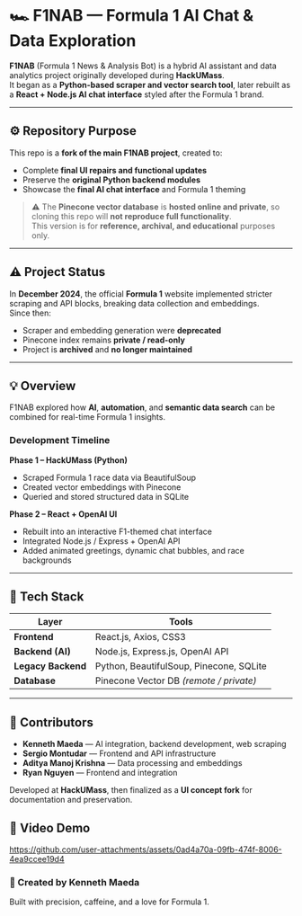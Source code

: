 # 🏎️ F1NAB — Formula 1 AI Chat & Data Exploration

**F1NAB** (Formula 1 News & Analysis Bot) is a hybrid AI assistant and data analytics project originally developed during **HackUMass**.  
It began as a **Python-based scraper and vector search tool**, later rebuilt as a **React + Node.js AI chat interface** styled after the Formula 1 brand.

---

## ⚙️ Repository Purpose

This repo is a **fork of the main F1NAB project**, created to:
- Complete **final UI repairs and functional updates**
- Preserve the **original Python backend modules**
- Showcase the **final AI chat interface** and Formula 1 theming  

> ⚠️ The **Pinecone vector database** is **hosted online and private**, so cloning this repo will **not reproduce full functionality**.  
This version is for **reference, archival, and educational** purposes only.

---

## ⚠️ Project Status

In **December 2024**, the official **Formula 1** website implemented stricter scraping and API blocks, breaking data collection and embeddings.  
Since then:
- Scraper and embedding generation were **deprecated**
- Pinecone index remains **private / read-only**
- Project is **archived** and **no longer maintained**

---

## 💡 Overview

F1NAB explored how **AI**, **automation**, and **semantic data search** can be combined for real-time Formula 1 insights.

### Development Timeline
**Phase 1 – HackUMass (Python)**
- Scraped Formula 1 race data via BeautifulSoup  
- Created vector embeddings with Pinecone  
- Queried and stored structured data in SQLite  

**Phase 2 – React + OpenAI UI**
- Rebuilt into an interactive F1-themed chat interface  
- Integrated Node.js / Express + OpenAI API  
- Added animated greetings, dynamic chat bubbles, and race backgrounds  

---

## 🧩 Tech Stack

| Layer | Tools |
|-------|-------|
| **Frontend** | React.js, Axios, CSS3 |
| **Backend (AI)** | Node.js, Express.js, OpenAI API |
| **Legacy Backend** | Python, BeautifulSoup, Pinecone, SQLite |
| **Database** | Pinecone Vector DB *(remote / private)* |

---

## 👥 Contributors

- **Kenneth Maeda** — AI integration, backend development, web scraping  
- **Sergio Montudar** — Frontend and API infrastructure  
- **Aditya Manoj Krishna** — Data processing and embeddings  
- **Ryan Nguyen** — Frontend and integration  

Developed at **HackUMass**, then finalized as a **UI concept fork** for documentation and preservation.

## 📸 Video Demo


https://github.com/user-attachments/assets/0ad4a70a-09fb-474f-8006-4ea9ccee19d4



### 🏁 Created by Kenneth Maeda  
Built with precision, caffeine, and a love for Formula 1.
